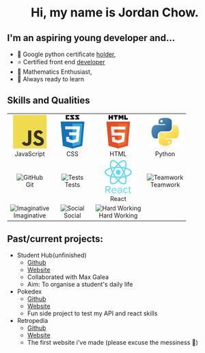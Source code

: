 <div align="center">

# Hi, my name is Jordan Chow. 

</div>

## I'm an aspiring young developer and...
- :page_facing_up: Google python certificate [holder](https://www.coursera.org/account/accomplishments/verify/GM3GSBJG82YB),
- :star: Certified front end [developer](https://www.codecademy.com/profiles/JordanChow/certificates/2682884a0719474f96407efe432fdd87)
- :pencil: Mathematics Enthusiast,
- :muscle: Always ready to learn


## Skills and Qualities

<table style="width:100%; background: rgba(288,288,288, 0.1)">
  <tr>
    <td align="center">
      <img src="https://raw.githubusercontent.com/devicons/devicon/master/icons/javascript/javascript-original.svg" alt="JavaScript" width="80" height="80" />
      <br>JavaScript
    </td>
    <td align="center">
      <img src="https://raw.githubusercontent.com/devicons/devicon/master/icons/css3/css3-original-wordmark.svg" alt="CSS" width="80" height="80" />
      <br>CSS
    </td>
    <td align="center">
      <img src="https://raw.githubusercontent.com/devicons/devicon/master/icons/html5/html5-original-wordmark.svg" alt="HTML" width="80" height="80" />
      <br>HTML
    </td>
    <td align="center">
      <img src="https://raw.githubusercontent.com/devicons/devicon/master/icons/python/python-original.svg" alt="Python" width="80" height="80" />
      <br>Python
    </td>
  </tr>
  <tr>
    <td align="center">
      <img src="https://img.icons8.com/ios-filled/50/ffffff/github.png" alt="GitHub" width="80" height="80" />
      <br>Git
    </td>
    <td align="center">
      <img src="https://img.icons8.com/ios-filled/80/ffffff/test-tube.png" alt="Tests" width="80" height="80" />
      <br>Tests
    </td>
    <td align="center">
      <img src="https://raw.githubusercontent.com/devicons/devicon/master/icons/react/react-original-wordmark.svg" alt="React" width="80" height="80" />
      <br>React
    </td>
    <td align="center">
      <img src="https://img.icons8.com/ios-filled/80/ffffff/teamwork.png" alt="Teamwork" width="80" height="80" />
      <br>Teamwork
    </td>
  </tr>
  <tr>
    <td align="center">
      <img src="https://img.icons8.com/ios-filled/80/ffffff/brain.png" alt="Imaginative" width="80" height="80" />
      <br>Imaginative
    </td>
    <td align="center">
      <img src="https://img.icons8.com/ios-filled/80/ffffff/groups.png" alt="Social" width="80" height="80" />
      <br>Social
    </td>
    <td align="center">
      <img src="https://cdni.iconscout.com/illustration/free/thumb/free-man-working-on-laptop-illustration-download-in-svg-png-gif-file-formats--using-male-people-illustrations-4243574.png?f=webp" alt="Hard Working" width="80" height="80" />
      <br>Hard Working
    </td>
  </tr>
</table>


## Past/current projects:
 - Student Hub(unfinished)
    * [Github](https://github.com/JordnChow/Student-Hub)
    * [Website](https://jordnchow.github.io/Student-Hub/public/index.html)
    * Collaborated with Max Galea
    * Aim: To organise a student's daily life
 - Pokedex
    * [Github](https://github.com/JordnChow/pokedex/)
    * [Website](https://jordnchow.github.io/pokedex/)
    * Fun side project to test my API and react skills
 - Retropedia
    * [Github](https://github.com/JordnChow/Retropedia)
    * [Website](https://jordnchow.github.io/retropedia)
    * The first website i've made (please excuse the messiness :pray:)